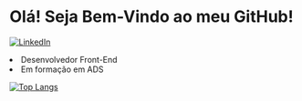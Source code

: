 
<h1> Olá! Seja Bem-Vindo ao meu GitHub!</h1>

[![LinkedIn](https://img.shields.io/badge/LinkedIn-0077B5?style=for-the-badge&logo=linkedin&logoColor=white)](https://www.linkedin.com/in/cleyton-nunes-081b28225)

<li> Desenvolvedor Front-End </li>
<li> Em formação em ADS </li>


[![Top Langs](https://github-readme-stats.vercel.app/api/top-langs/?username=cleytuns&layout=compact)](https://github.com/cleytuns/cleytuns)
